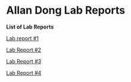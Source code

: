 # Allan Dong Lab Reports

**List of Lab Reports**

[Lab report #1](https://ad656.github.io/cse15l_lab_report_1/)

[Lab Report #2](https://ad656.github.io/cse15l_labreport_2/)

[Lab Report #3](https://ad656.github.io/cs15l-lab-report3/)

[Lab Report #4](https://ad656.github.io/cs15l_labReport4/)
